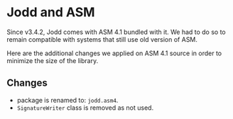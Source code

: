 Jodd and ASM
============

Since v3.4.2, Jodd comes with ASM 4.1 bundled with it.
We had to do so to remain compatible with systems that still use
old version of ASM.

Here are the additional changes we applied on ASM 4.1 source
in order to minimize the size of the library.

Changes
-------

+ package is renamed to: `jodd.asm4`.
+ `SignatureWriter` class is removed as not used.